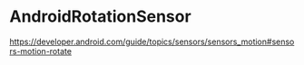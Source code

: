 # AndroidRotationSensor

https://developer.android.com/guide/topics/sensors/sensors_motion#sensors-motion-rotate
